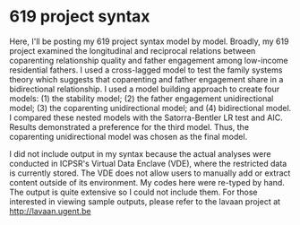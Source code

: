 # 619 project syntax

Here, I'll be posting my 619 project syntax model by model. Broadly, my 619 project examined the longitudinal
and reciprocal relations between coparenting relationship quality and father engagement among low-income residential fathers. I
used a cross-lagged model to test the family systems theory which suggests that coparenting and father engagement share in a 
bidirectional relationship. I used a model building approach to create four models: (1) the stability model; (2) the father 
engagement unidirectional model; (3) the coparenting unidirectional model; and (4) bidirectional model. I compared these nested
models with the Satorra-Bentler LR test and AIC. Results demonstrated a preference for the third model. Thus, the coparenting 
unidirectional model was chosen as the final model. 

I did not include output in my syntax because the actual analyses were conducted in ICPSR's Virtual Data Enclave (VDE), where the restricted data is currently stored. The VDE does not allow users to manually add or extract content outside of its 
environment. My codes here were re-typed by hand. The output is quite extensive so I could not include them. For those 
interested in viewing sample outputs, please refer to the lavaan project at http://lavaan.ugent.be 
